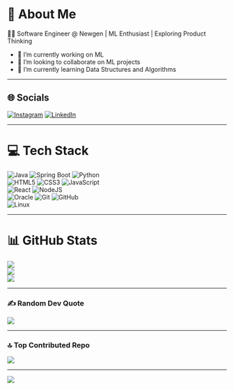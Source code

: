 # 💫 About Me
👨‍💻 Software Engineer @ Newgen | ML Enthusiast | Exploring Product Thinking  

- 🔭 I’m currently working on ML  
- 👯 I’m looking to collaborate on ML projects  
- 🌱 I’m currently learning Data Structures and Algorithms  

---

## 🌐 Socials
[![Instagram](https://img.shields.io/badge/Instagram-%23E4405F.svg?logo=Instagram&logoColor=white)](https://instagram.com/nittyansh) 
[![LinkedIn](https://img.shields.io/badge/LinkedIn-%230077B5.svg?logo=linkedin&logoColor=white)](https://www.linkedin.com/in/nittyansh-srivastava)  

---

# 💻 Tech Stack
![Java](https://img.shields.io/badge/java-%23ED8B00.svg?style=plastic&logo=java&logoColor=white) 
![Spring Boot](https://img.shields.io/badge/springboot-%236DB33F.svg?style=plastic&logo=spring&logoColor=white) 
![Python](https://img.shields.io/badge/python-3670A0?style=plastic&logo=python&logoColor=ffdd54)  
![HTML5](https://img.shields.io/badge/html5-%23E34F26.svg?style=plastic&logo=html5&logoColor=white) 
![CSS3](https://img.shields.io/badge/css3-%231572B6.svg?style=plastic&logo=css3&logoColor=white) 
![JavaScript](https://img.shields.io/badge/javascript-%23323330.svg?style=plastic&logo=javascript&logoColor=%23F7DF1E)  
![React](https://img.shields.io/badge/react-%2320232a.svg?style=plastic&logo=react&logoColor=%2361DAFB) 
![NodeJS](https://img.shields.io/badge/node.js-6DA55F?style=plastic&logo=node.js&logoColor=white)  
![Oracle](https://img.shields.io/badge/Oracle-F80000?style=plastic&logo=oracle&logoColor=white) 
![Git](https://img.shields.io/badge/Git-fc6d26?style=plastic&logo=git&logoColor=white) 
![GitHub](https://img.shields.io/badge/GitHub-%23121011.svg?style=plastic&logo=github&logoColor=white)  
![Linux](https://img.shields.io/badge/Linux-FCC624?style=plastic&logo=linux&logoColor=black)

---

# 📊 GitHub Stats
![](https://github-readme-stats.vercel.app/api?username=lucifersfier&theme=blue-green&hide_border=false&include_all_commits=true&count_private=true)<br/>
![](https://github-readme-streak-stats.herokuapp.com/?user=lucifersfier&theme=blue-green&hide_border=false)<br/>
![](https://github-readme-stats.vercel.app/api/top-langs/?username=lucifersfier&theme=blue-green&hide_border=false&layout=compact)

---

### ✍️ Random Dev Quote
![](https://quotes-github-readme.vercel.app/api?type=horizontal&theme=radical)

---

### 🔝 Top Contributed Repo
![](https://github-contributor-stats.vercel.app/api?username=lucifersfier&limit=5&theme=dark&combine_all_yearly_contributions=true)

---

[![](https://visitcount.itsvg.in/api?id=lucifersfier&icon=0&color=1)](https://visitcount.itsvg.in)
